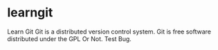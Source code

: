 learngit
========

Learn Git
Git is a distributed version control system.
Git is free software distributed under the GPL Or Not.
Test Bug.
